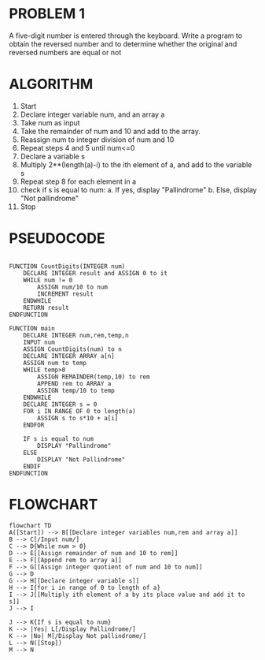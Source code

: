 # PROBLEM 1
A five-digit number is entered through the keyboard. Write a program to obtain the reversed number and to determine whether the original and reversed numbers are equal or not

# ALGORITHM
1. Start
2. Declare integer variable num, and an array a
3. Take num as input
4. Take the remainder of num and 10 and add to the array.
5. Reassign num to integer division of num and 10
6. Repeat steps 4 and 5 until num<=0
7. Declare a variable s
8. Multiply 2**(length(a)-i) to the ith element of a, and add to the variable s
9. Repeat step 8 for each element in a
10. check if s is equal to num:
a. If yes, display "Pallindrome"
b. Else, display "Not pallindrome"
11. Stop

# PSEUDOCODE

```pseudocode

FUNCTION CountDigits(INTEGER num)
    DECLARE INTEGER result and ASSIGN 0 to it
    WHILE num != 0
        ASSIGN num/10 to num
        INCREMENT result
    ENDWHILE
    RETURN result
ENDFUNCTION

FUNCTION main
    DECLARE INTEGER num,rem,temp,n
    INPUT num
    ASSIGN CountDigits(num) to n
    DECLARE INTEGER ARRAY a[n]
    ASSIGN num to temp
    WHILE temp>0
        ASSIGN REMAINDER(temp,10) to rem
        APPEND rem to ARRAY a
        ASSIGN temp/10 to temp
    ENDWHILE
    DECLARE INTEGER s = 0
    FOR i IN RANGE OF 0 to length(a)
        ASSIGN s to s*10 + a[i]
    ENDFOR

    IF s is equal to num
        DISPLAY "Pallindrome"
    ELSE
        DISPLAY "Not Pallindrome"
    ENDIF
ENDFUNCTION
```

# FLOWCHART

```mermaid
flowchart TD
A([Start]) --> B[[Declare integer variables num,rem and array a]]
B --> C[/Input num/]
C --> D{While num > 0}
D --> E[[Assign remainder of num and 10 to rem]]
E --> F[[Append rem to array a]]
F --> G[[Assign integer quotient of num and 10 to num]]
G --> D
G --> H[[Declare integer variable s]]
H --> I{for i in range of 0 to length of a}
I --> J[[Multiply ith element of a by its place value and add it to s]]
J --> I

J --> K{If s is equal to num}
K --> |Yes| L[/Display Pallindrome/]
K --> |No| M[/Display Not pallindrome/]
L --> N([Stop])
M --> N

```
